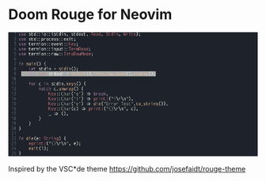 # Doom Rouge for Neovim

![image](Screenshot_20231114_223210.png)

Inspired by the VSC*de theme https://github.com/josefaidt/rouge-theme
